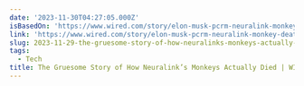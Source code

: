 ```yaml
---
date: '2023-11-30T04:27:05.000Z'
isBasedOn: 'https://www.wired.com/story/elon-musk-pcrm-neuralink-monkey-deaths/'
link: 'https://www.wired.com/story/elon-musk-pcrm-neuralink-monkey-deaths/'
slug: 2023-11-29-the-gruesome-story-of-how-neuralinks-monkeys-actually-died-or-wired
tags:
  - Tech
title: The Gruesome Story of How Neuralink’s Monkeys Actually Died | WIRED
---
```


